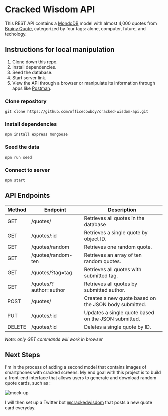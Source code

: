 # Cracked Wisdom API

This REST API contains a [MondoDB](https://www.mongodb.com/) model with almost 4,000 quotes from [Brainy Quote](https://www.brainyquote.com/), categorized by four tags: alone, computer, future, and techology.

## Instructions for local manipulation

1) Clone down this repo.
2) Install dependencies.
3) Seed the database.
4) Start server link.
5) View the API through a browser or manipulate its information through apps like [Postman](https://www.postman.com/).

### Clone repository

```
git clone https://github.com/officecowboy/cracked-wisdom-api.git
```

### Install dependencies

```
npm install express mongoose
```

### Seed the data

```
npm run seed
```

### Connect to server

```
npm start
````

## API Endpoints

| Method | Endpoint         | Description             |
| ------ | ---------------- | ----------------------- |
| GET    | /quotes/             | Retrieves all quotes in the database   |
| GET    | /quotes/:id          | Retrieves a single quote by object ID.  |
| GET    | /quotes/random   | Retrieves one random quote. |
| GET    | /quotes/random-ten | Retrieves an array of ten random quotes.  |
| GET    | /quotes/?tag=tag | Retrieves all quotes with submitted tag.  |
| GET    | /quotes/?author=author | Retrieves all quotes by submitted author.  |
| POST  | /quotes/ | Creates a new quote based on the JSON body submitted.   |
| PUT    | /quotes/:id | Updates a single quote based on the JSON submitted.    |
| DELETE | /quotes/:id | Deletes a single quote by ID.    |

*Note: only GET commands will work in browser*

## Next Steps

I'm in the process of adding a second model that contains images of smartphones with cracked screens. My end goal with this project is to build a front-end interface that allows users to generate and download random quote cards, such as :

![mock-up](crackedwisdom_mockup.jpg)

I will then set up a Twitter bot [@crackedwisdom](https://twitter.com/crackedwisdom) that posts a new quote card everyday.